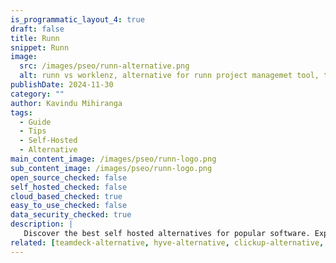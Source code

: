 ```yaml
---
is_programmatic_layout_4: true
draft: false
title: Runn
snippet: Runn
image:
  src: /images/pseo/runn-alternative.png
  alt: runn vs worklenz, alternative for runn project managemet tool, task management, resource management, productivity, self-hosted
publishDate: 2024-11-30
category: ""
author: Kavindu Mihiranga
tags:
  - Guide
  - Tips
  - Self-Hosted
  - Alternative
main_content_image: /images/pseo/runn-logo.png
sub_content_image: /images/pseo/runn-logo.png
open_source_checked: false
self_hosted_checked: false
cloud_based_checked: true
easy_to_use_checked: false
data_security_checked: true
description: |
   Discover the best self hosted alternatives for popular software. Explore our comprehensive guides and find the perfect solution for your needs today.
related: [teamdeck-alternative, hyve-alternative, clickup-alternative, trello-alternative]
---
```

